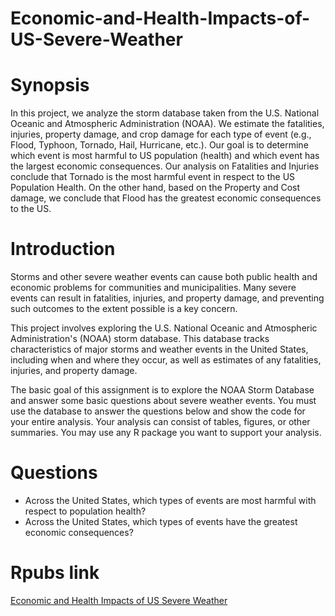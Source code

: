 # Economic-and-Health-Impacts-of-US-Severe-Weather

# Synopsis

In this project, we analyze the storm database taken from the U.S. National Oceanic and Atmospheric Administration (NOAA). We estimate the fatalities, injuries, property damage, and crop damage for each type of event (e.g., Flood, Typhoon, Tornado, Hail, Hurricane, etc.). Our goal is to determine which event is most harmful to US population (health) and which event has the largest economic consequences. Our analysis on Fatalities and Injuries conclude that Tornado is the most harmful event in respect to the US Population Health. On the other hand, based on the Property and Cost damage, we conclude that Flood has the greatest economic consequences to the US.


# Introduction
Storms and other severe weather events can cause both public health and economic problems for communities and municipalities. Many severe events can result in fatalities, injuries, and property damage, and preventing such outcomes to the extent possible is a key concern.

This project involves exploring the U.S. National Oceanic and Atmospheric Administration's (NOAA) storm database. This database tracks characteristics of major storms and weather events in the United States, including when and where they occur, as well as estimates of any fatalities, injuries, and property damage.

The basic goal of this assignment is to explore the NOAA Storm Database and answer some basic questions about severe weather events. You must use the database to answer the questions below and show the code for your entire analysis. Your analysis can consist of tables, figures, or other summaries. You may use any R package you want to support your analysis.

# Questions

- Across the United States, which types of events are most harmful with respect to population health?
- Across the United States, which types of events have the greatest economic consequences?

# Rpubs link
[Economic and Health Impacts of US Severe Weather](https://rpubs.com/Abdelrahman8899/947253)
